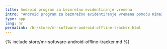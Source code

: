 ```yaml
---
title: Android program za bezmrežno evidentiranje vremena
intro: "Android program za bezmrežno evidentiranje vremena pomoću Kimaia"
type: app
lang: hr
permalink: /hr/store/mr-software-android-offline-tracker.html
---
```


{% include store/mr-software-android-offline-tracker.md %}

